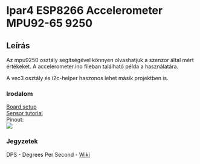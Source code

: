 # Ipar4 ESP8266 Accelerometer MPU92-65 9250

## Leírás
Az mpu9250 osztály segítségével könnyen olvashatjuk a szenzor által mért értékeket. A accelerometer.ino fileban található példa a használatára.

A vec3 osztály és i2c-helper haszonos lehet másik projektben is.

### Irodalom
[Board setup](https://www.marginallyclever.com/2017/02/setup-nodemcu-drivers-arduino-ide/)  
[Sensor tutorial](https://lucidar.me/en/inertial-measurement-unit/mpu-9250-and-arduino-9-axis-imu/)  
Pinout:  
![](https://i.pinimg.com/originals/48/98/73/48987376df86cd722862f2275cbdc79e.png)

### Jegyzetek

DPS - Degrees Per Second - [Wiki](https://en.wikipedia.org/wiki/Angular_velocity)


